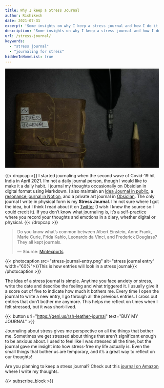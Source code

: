 ```yaml
---
title: Why I keep a Stress Journal
author: Rishikesh
date: 2021-07-31
excerpt: 'Some insights on why I keep a stress journal and how I do it.'
description: 'Some insights on why I keep a stress journal and how I do it.'
url: /stress-journal/
keywords:
  - "stress journal"
  - "journaling for stress"
hiddenInHomeList: true
---
```


![Stress Journal](stress-journal.webp)

{{< dropcap >}} I started journaling when the second wave of Covid-19 hit India in April 2021. I’m not a daily journal person, though I would like to make it a daily habit. I journal my thoughts occasionally on Obsidian in digital format using Markdown. I also maintain an [Idea Journal in public](https://rishikeshs.com/idea-journal/), a [resonance journal in Notion](https://rishikeshs.com/resonance-journal/), and a private art journal in [Obsidian](https://obsidian.md). The only journal I write in physical form is my **Stress Journal**. I’m not sure where I got the idea, but I think I read about it on [Twitter](https://twitter.com/rishikeshshari) (I wish I knew the source so I could credit it). If you don’t know what journaling is, it’s a self-practice where you record your thoughts and emotions in a diary, whether digital or physical. {{< /dropcap >}}

> Do you know what’s common between Albert Einstein, Anne Frank, Marie Curie, Frida Kahlo, Leonardo da Vinci, and Frederick Douglass? They all kept journals.
> 
> — Source: [Mintexports](https://mintexports.com/blogs/blog/handbags2)


{{< photocaption src="stress-journal-entry.png" alt="stress journal entry" width="60%">}}This is how entries will look in a stress journal{{< /photocaption >}}


The idea of a stress journal is simple. Anytime you face anxiety or stress, write the date and describe the feeling and what triggered it. I usually give it a score out of five to indicate how much it bothers me. Every time I open the journal to write a new entry, I go through all the previous entries. I cross out entries that don’t bother me anymore. This helps me reflect on times when I felt stressed, but it was short-lived.

{{< button url="https://geni.us/rsh-leather-journal" text="BUY MY JOURNAL" >}}



Journaling about stress gives me perspective on all the things that bother me. Sometimes we get stressed about things that aren’t significant enough to be anxious about. I used to feel like I was stressed all the time, but the journal gave me insight into how stress-free my life actually is. Even the small things that bother us are temporary, and it’s a great way to reflect on our thoughts!

Are you planning to keep a stress journal? Check out this [journal on Amazon](https://geni.us/rsh-leather-journal) where I write my thoughts.

{{< subscribe_block >}}
